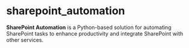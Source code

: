 # sharepoint_automation
**SharePoint Automation** is a Python-based solution for automating SharePoint tasks to enhance productivity and integrate SharePoint with other services.
